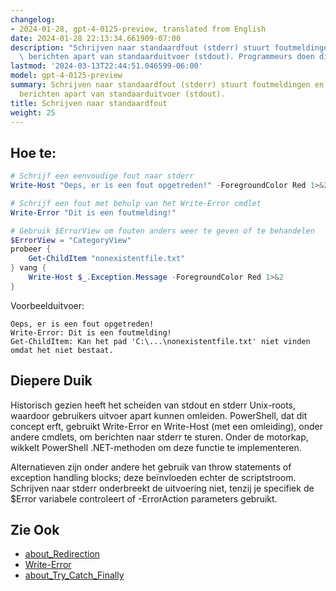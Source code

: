 ```yaml
---
changelog:
- 2024-01-28, gpt-4-0125-preview, translated from English
date: 2024-01-28 22:13:34.661909-07:00
description: "Schrijven naar standaardfout (stderr) stuurt foutmeldingen en diagnostische\
  \ berichten apart van standaarduitvoer (stdout). Programmeurs doen dit om\u2026"
lastmod: '2024-03-13T22:44:51.046599-06:00'
model: gpt-4-0125-preview
summary: Schrijven naar standaardfout (stderr) stuurt foutmeldingen en diagnostische
  berichten apart van standaarduitvoer (stdout).
title: Schrijven naar standaardfout
weight: 25
---
```


## Hoe te:
```PowerShell
# Schrijf een eenvoudige fout naar stderr
Write-Host "Oeps, er is een fout opgetreden!" -ForegroundColor Red 1>&2

# Schrijf een fout met behulp van het Write-Error cmdlet
Write-Error "Dit is een foutmelding!"

# Gebruik $ErrorView om fouten anders weer te geven of te behandelen
$ErrorView = "CategoryView"
probeer {
    Get-ChildItem "nonexistentfile.txt"
} vang {
    Write-Host $_.Exception.Message -ForegroundColor Red 1>&2
}
```

Voorbeelduitvoer:
```
Oeps, er is een fout opgetreden!
Write-Error: Dit is een foutmelding!
Get-ChildItem: Kan het pad 'C:\...\nonexistentfile.txt' niet vinden omdat het niet bestaat.
```

## Diepere Duik
Historisch gezien heeft het scheiden van stdout en stderr Unix-roots, waardoor gebruikers uitvoer apart kunnen omleiden. PowerShell, dat dit concept erft, gebruikt Write-Error en Write-Host (met een omleiding), onder andere cmdlets, om berichten naar stderr te sturen. Onder de motorkap, wikkelt PowerShell .NET-methoden om deze functie te implementeren.

Alternatieven zijn onder andere het gebruik van throw statements of exception handling blocks; deze beïnvloeden echter de scriptstroom. Schrijven naar stderr onderbreekt de uitvoering niet, tenzij je specifiek de $Error variabele controleert of -ErrorAction parameters gebruikt.

## Zie Ook
- [about_Redirection](https://docs.microsoft.com/powershell/module/microsoft.powershell.core/about/about_redirection)
- [Write-Error](https://docs.microsoft.com/powershell/module/microsoft.powershell.utility/write-error)
- [about_Try_Catch_Finally](https://docs.microsoft.com/nl-nl/powershell/scripting/learn/deep-dives/everything-about-exceptions?view=powershell-7.1)
